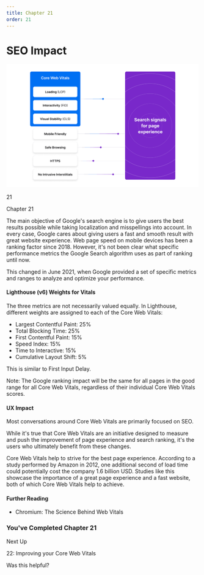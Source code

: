 ```yaml
---
title: Chapter 21
order: 21
---
```


# SEO Impact

![Search experience signals details for the June 2021 page experience update](./assets/search-experience-signals-details-for-the-june-202-light.jpg)


21

Chapter 21

The main objective of Google's search engine is to give users the best results
possible while taking localization and misspellings into account. In every
case, Google cares about giving users a fast and smooth result with great
website experience. Web page speed on mobile devices has been a ranking factor since 2018. However, it's not
been clear what specific performance metrics the Google Search algorithm uses as
part of ranking until now.

This changed in June 2021, when Google provided a set of specific metrics and ranges to analyze and optimize your performance.

#### Lighthouse (v6) Weights for Vitals

The three metrics are not necessarily valued equally. In Lighthouse, different weights are assigned to each of the Core Web Vitals:

- Largest Contentful Paint: 25%
- Total Blocking Time: 25%
- First Contentful Paint: 15%
- Speed Index: 15%
- Time to Interactive: 15%
- Cumulative Layout Shift: 5%

This is similar to First Input Delay.

Note: The Google ranking impact will be the same for all pages in the good range for all Core Web Vitals, regardless of their individual Core Web Vitals scores.

#### UX Impact

Most conversations around Core Web Vitals are primarily focused on SEO.

While it's true that Core Web Vitals are an initiative designed to measure and push the improvement of page experience and search ranking, it's the users who ultimately benefit from these changes.

Core Web Vitals help to strive for the best page experience. According to a study performed by Amazon in 2012, one additional second of load time could potentially cost the company 1.6 billion USD. Studies like this showcase the importance of a great page experience and a fast website, both of which Core Web Vitals help to achieve.

#### Further Reading

- Chromium: The Science Behind Web Vitals

### You've Completed Chapter 21

Next Up

22: Improving your Core Web Vitals

Was this helpful?